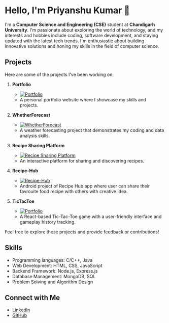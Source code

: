 # Hello, I'm Priyanshu Kumar 👋

I'm a **Computer Science and Engineering (CSE)** student at **Chandigarh University**. I'm passionate about exploring the world of technology, and my interests and hobbies include coding, software development, and staying updated with the latest tech trends. I'm enthusiastic about building innovative solutions and honing my skills in the field of computer science.

## Projects

Here are some of the projects I've been working on:

1. **Portfolio**
   - [![Portfolio](https://img.shields.io/badge/View-Website-blue?style=for-the-badge&logo=html5)](https://portfolio-oc11.onrender.com/)
   - A personal portfolio website where I showcase my skills and projects.

2. **WhetherForecast**
   - [![WhetherForecast](https://img.shields.io/badge/View-Website-green?style=for-the-badge&logo=web)](https://whetherforecast.onrender.com/) 
   - A weather forecasting project that demonstrates my coding and data analysis skills.

3. **Recipe Sharing Platform**
   - [![Recipe Sharing Platform](https://img.shields.io/badge/View-Website-orange?style=for-the-badge&logo=web)](https://recipesharingplatform.onrender.com/)
   - An interactive platform for sharing and discovering recipes.

4. **Recipe-Hub**
   - [![Recipe-Hub](https://img.shields.io/badge/View-Website-orange?style=for-the-badge&logo=web)](https://github.com/hack-09/Recipe-Hub#recipe-hub)
   - Android project of Recipe Hub app where user can share their favrouite food recipe with others with creative idea.

5. **TicTacToe**
   - [![Portfolio](https://img.shields.io/badge/View-Website-blue?style=for-the-badge&logo=html5)](https://tictactoe-y5p2.onrender.com/)
   - A React-based Tic-Tac-Toe game with a user-friendly interface and gameplay history tracking.

Feel free to explore these projects and provide feedback or contributions!

## Skills

- Programming languages: C/C++, Java
- Web Development: HTML, CSS, JavaScript
- Backend Framework: Node.js, Express.js
- Database Management: MongoDB, SQL
- Problem Solving and Algorithm Design

## Connect with Me

- [LinkedIn](https://www.linkedin.com/in/priyanshukumar9/)
- [GitHub](https://github.com/hack-09)

